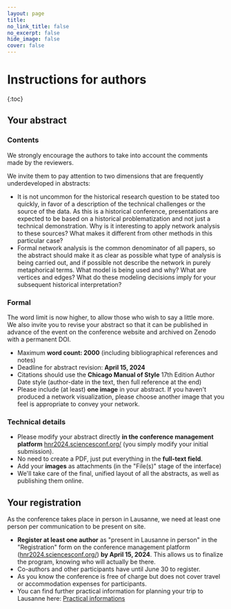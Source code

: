 ```yaml
---
layout: page
title: 
no_link_title: false 
no_excerpt: false 
hide_image: false
cover: false
---
```


# Instructions for authors

{:toc}

## Your abstract

### Contents
We strongly encourage the authors to take into account the comments made by the reviewers. 

We invite them to pay attention to two dimensions that are frequently underdeveloped in abstracts: 
* It is not uncommon for the historical research question to be stated too quickly, in favor of a description of the technical challenges or the source of the data. As this is a historical conference, presentations are expected to be based on a historical problematization and not just a technical demonstration. Why is it interesting to apply network analysis to these sources? What makes it different from other methods in this particular case?
* Formal network analysis is the common denominator of all papers, so the abstract should make it as clear as possible what type of analysis is being carried out, and if possible not describe the network in purely metaphorical terms. What model is being used and why? What are vertices and edges? What do these modeling decisions imply for your subsequent historical interpretation?

### Formal
The word limit is now higher, to allow those who wish to say a little more. We also invite you to revise your abstract so that it can be published in advance of the event on the conference website and archived on Zenodo with a permanent DOI.

* Maximum **word count: 2000** (including bibliographical references and notes)
* Deadline for abstract revision: **April 15, 2024**
* Citations should use the **Chicago Manual of Style** 17th Edition Author Date style (author-date in the text, then full reference at the end)
* Please include (at least) **one image** in your abstract. If you haven't produced a network visualization, please choose another image that you feel is appropriate to convey your network.

### Technical details
* Please modify your abstract directly **in the conference management platform** [hnr2024.sciencesconf.org/](https://hnr2024.sciencesconf.org/) (you simply modify your initial submission).
* No need to create a PDF, just put everything in the **full-text field**.
* Add your **images** as attachments (in the "File(s)" stage of the interface)
* We'll take care of the final, unified layout of all the abstracts, as well as publishing them online.

## Your registration
As the conference takes place in person in Lausanne, we need at least one person per communication to be present on site.
* **Register at least one author** as "present in Lausanne in person" in the "Registration" form on the conference management platform ([hnr2024.sciencesconf.org/](https://hnr2024.sciencesconf.org/)) **by April 15, 2024**. This allows us to finalize the program, knowing who will actually be there.
* Co-authors and other participants have until June 30 to register.
* As you know the conference is free of charge but does not cover travel or accommodation expenses for participants.
* You can find further practical information for planning your trip to Lausanne here: [Practical informations](lausanne/practical)
